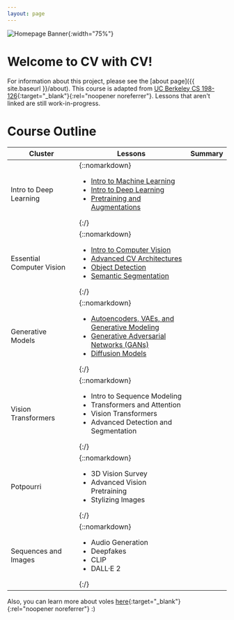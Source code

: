 ```yaml
---
layout: page
---
```

![Homepage Banner](/assets/images/banner.png){:width="75%"}
# Welcome to CV with CV!
For information about this project, please see the [about page]({{ site.baseurl }}/about). This course is adapted from [UC Berkeley CS 198-126](https://youtube.com/playlist?list=PLzWRmD0Vi2KVsrCqA4VnztE4t71KnTnP5){:target="_blank"}{:rel="noopener noreferrer"}. Lessons that aren't linked are still work-in-progress.  

# Course Outline

| Cluster | Lessons | Summary |
|-------|--------|---------|
| Intro to Deep Learning | {::nomarkdown}<ul><li><a href="{{ site.baseurl }}/lecture1">Intro to Machine Learning</a></li><li><a href="{{ site.baseurl }}/lecture2-3">Intro to Deep Learning</a></li><li><a href="{{ site.baseurl }}/lecture4">Pretraining and Augmentations</a></li></ul>{:/} |  |
| Essential Computer Vision | {::nomarkdown}<ul><li><a href="{{ site.baseurl }}/lecture5">Intro to Computer Vision</a></li><li><a href="{{ site.baseurl }}/lecture6">Advanced CV Architectures</a></li><li><a href="{{ site.baseurl }}/lecture7">Object Detection</a></li><li><a href="{{ site.baseurl }}/lecture8">Semantic Segmentation</a></li></ul>{:/} |  |
| Generative Models | {::nomarkdown}<ul><li><a href="{{ site.baseurl }}/lecture9">Autoencoders, VAEs, and Generative Modeling</a></li><li><a href="{{ site.baseurl }}/lecture10-11">Generative Adversarial Networks (GANs)</a></li><li><a href="{{ site.baseurl }}/lecture12">Diffusion Models</a></li></ul>{:/} |  |
| Vision Transformers | {::nomarkdown}<ul><li>Intro to Sequence Modeling</li><li>Transformers and Attention</li><li>Vision Transformers</li><li>Advanced Detection and Segmentation</li></ul>{:/} |  |
| Potpourri | {::nomarkdown}<ul><li>3D Vision Survey</li><li>Advanced Vision Pretraining</li><li>Stylizing Images</li></ul>{:/} |  |
| Sequences and Images | {::nomarkdown}<ul><li>Audio Generation</li><li>Deepfakes</li><li>CLIP</li><li>DALL·E 2</li></ul>{:/} |  |

Also, you can learn more about voles [here](https://en.wikipedia.org/wiki/Vole){:target="_blank"}{:rel="noopener noreferrer"} :\)